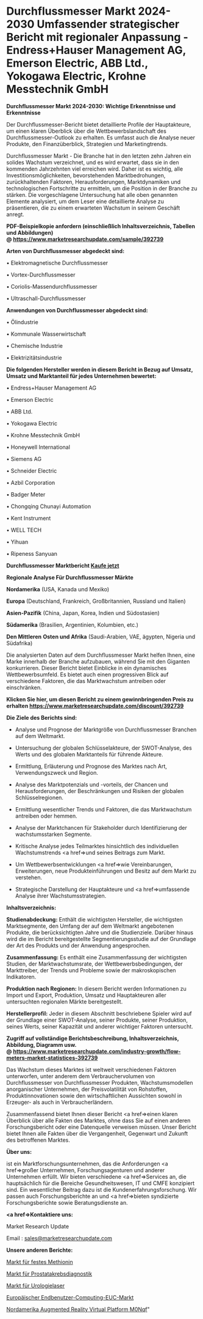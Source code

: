 # Durchflussmesser Markt 2024-2030 Umfassender strategischer Bericht mit regionaler Anpassung - Endress+Hauser Management AG, Emerson Electric, ABB Ltd., Yokogawa Electric, Krohne Messtechnik GmbH

<strong>Durchflussmesser Markt 2024-2030: Wichtige Erkenntnisse und Erkenntnisse</strong>

Der Durchflussmesser-Bericht bietet detaillierte Profile der Hauptakteure, um einen klaren Überblick über die Wettbewerbslandschaft des Durchflussmesser-Outlook zu erhalten. Es umfasst auch die Analyse neuer Produkte, den Finanzüberblick, Strategien und Marketingtrends.

Durchflussmesser Markt - Die Branche hat in den letzten zehn Jahren ein solides Wachstum verzeichnet, und es wird erwartet, dass sie in den kommenden Jahrzehnten viel erreichen wird. Daher ist es wichtig, alle Investitionsmöglichkeiten, bevorstehenden Marktbedrohungen, zurückhaltenden Faktoren, Herausforderungen, Marktdynamiken und technologischen Fortschritte zu ermitteln, um die Position in der Branche zu stärken. Die vorgeschlagene Untersuchung hat alle oben genannten Elemente analysiert, um dem Leser eine detaillierte Analyse zu präsentieren, die zu einem erwarteten Wachstum in seinem Geschäft anregt.

<strong><b>PDF-Beispielkopie anfordern (einschließlich Inhaltsverzeichnis, Tabellen und Abbildungen) @ </b></strong><strong><a href=https://www.marketresearchupdate.com/sample/392739><strong>https://www.marketresearchupdate.com/sample/392739</u></a></strong></strong>

<strong>Arten von Durchflussmesser abgedeckt sind:</strong>

• Elektromagnetische Durchflussmesser

• Vortex-Durchflussmesser

• Coriolis-Massendurchflussmesser

• Ultraschall-Durchflussmesser

<strong>Anwendungen von Durchflussmesser abgedeckt sind:</strong>

• Ölindustrie

• Kommunale Wasserwirtschaft

• Chemische Industrie

• Elektrizitätsindustrie

<strong>Die folgenden Hersteller werden in diesem Bericht in Bezug auf Umsatz, Umsatz und Marktanteil für jedes Unternehmen bewertet:</strong>

• Endress+Hauser Management AG

• Emerson Electric

• ABB Ltd.

• Yokogawa Electric

• Krohne Messtechnik GmbH

• Honeywell International

• Siemens AG

• Schneider Electric

• Azbil Corporation

• Badger Meter

• Chongqing Chunayi Automation

• Kent Instrument

• WELL TECH

• Yihuan

• Ripeness Sanyuan

<strong>Durchflussmesser Marktbericht <a href=https://www.marketresearchupdate.com/buynow/392739>Kaufe jetzt</a></strong>

<strong>Regionale Analyse Für Durchflussmesser Märkte</strong>

<strong>Nordamerika</strong> (USA, Kanada und Mexiko)

<strong>Europa</strong> (Deutschland, Frankreich, Großbritannien, Russland und Italien)

<strong>Asien-Pazifik</strong> (China, Japan, Korea, Indien und Südostasien)

<strong>Südamerika</strong> (Brasilien, Argentinien, Kolumbien, etc.)

<strong>Den Mittleren</strong> <strong>Osten und Afrika</strong> (Saudi-Arabien, VAE, ägypten, Nigeria und Südafrika)

Die analysierten Daten auf dem Durchflussmesser Markt helfen Ihnen, eine Marke innerhalb der Branche aufzubauen, während Sie mit den Giganten konkurrieren. Dieser Bericht bietet Einblicke in ein dynamisches Wettbewerbsumfeld. Es bietet auch einen progressiven Blick auf verschiedene Faktoren, die das Marktwachstum antreiben oder einschränken.

<strong>Klicken Sie hier, um diesen Bericht zu einem gewinnbringenden Preis zu erhalten
</strong><strong><a href=https://www.marketresearchupdate.com/discount/392739>https://www.marketresearchupdate.com/discount/392739</b></u></strong></a>

<strong>Die Ziele des Berichts sind:</strong>

- Analyse und Prognose der Marktgröße von Durchflussmesser Branchen auf dem Weltmarkt.

- Untersuchung der globalen Schlüsselakteure, der SWOT-Analyse, des Werts und des globalen Marktanteils für führende Akteure.

- Ermittlung, Erläuterung und Prognose des Marktes nach Art, Verwendungszweck und Region.

- Analyse des Marktpotenzials und -vorteils, der Chancen und Herausforderungen, der Beschränkungen und Risiken der globalen Schlüsselregionen.

- Ermittlung wesentlicher Trends und Faktoren, die das Marktwachstum antreiben oder hemmen.

- Analyse der Marktchancen für Stakeholder durch Identifizierung der wachstumsstarken Segmente.

- Kritische Analyse jedes Teilmarktes hinsichtlich des individuellen Wachstumstrends <a href=>und</a> seines Beitrags zum Markt.

- Um Wettbewerbsentwicklungen <a href=>wie</a> Vereinbarungen, Erweiterungen, neue Produkteinführungen und Besitz auf dem Markt zu verstehen.

- Strategische Darstellung der Hauptakteure und <a href=>umfas</a>sende Analyse ihrer Wachstumsstrategien.

<strong>Inhaltsverzeichnis:</strong>

<strong>Studienabdeckung:</strong> Enthält die wichtigsten Hersteller, die wichtigsten Marktsegmente, den Umfang der auf dem Weltmarkt angebotenen Produkte, die berücksichtigten Jahre und die Studienziele. Darüber hinaus wird die im Bericht bereitgestellte Segmentierungsstudie auf der Grundlage der Art des Produkts und der Anwendung angesprochen.

<strong>Zusammenfassung:</strong> Es enthält eine Zusammenfassung der wichtigsten Studien, der Marktwachstumsrate, der Wettbewerbsbedingungen, der Markttreiber, der Trends und Probleme sowie der makroskopischen Indikatoren.

<strong>Produktion nach Regionen:</strong> In diesem Bericht werden Informationen zu Import und Export, Produktion, Umsatz und Hauptakteuren aller untersuchten regionalen Märkte bereitgestellt.

<strong>Herstellerprofil:</strong> Jeder in diesem Abschnitt beschriebene Spieler wird auf der Grundlage einer SWOT-Analyse, seiner Produkte, seiner Produktion, seines Werts, seiner Kapazität und anderer wichtiger Faktoren untersucht.

<strong><b>Zugriff auf vollständige Berichtsbeschreibung, Inhaltsverzeichnis, Abbildung, Diagramm usw. @ </b></strong><strong><a href=https://www.marketresearchupdate.com/industry-growth/flow-meters-market-statistices-392739>https://www.marketresearchupdate.com/industry-growth/flow-meters-market-statistices-392739</a></strong>

Das Wachstum dieses Marktes ist weltweit verschiedenen Faktoren unterworfen, unter anderem dem Verbrauchervolumen von Durchflussmesser von Durchflussmesser Produkten, Wachstumsmodellen anorganischer Unternehmen, der Preisvolatilität von Rohstoffen, Produktinnovationen sowie den wirtschaftlichen Aussichten sowohl in Erzeuger- als auch in Verbraucherländern.

Zusammenfassend bietet Ihnen dieser Bericht <a href=>einen</a> klaren Überblick über alle Fakten des Marktes, ohne dass Sie auf einen anderen Forschungsbericht oder eine Datenquelle verweisen müssen. Unser Bericht bietet Ihnen alle Fakten über die Vergangenheit, Gegenwart und Zukunft des betroffenen Marktes.

<strong>Über uns:</strong>

 ist ein Marktforschungsunternehmen, das die Anforderungen <a href=>großer</a> Unternehmen, Forschungsagenturen und anderer Unternehmen erfüllt. Wir bieten verschiedene <a href=>Services</a> an, die hauptsächlich für die Bereiche Gesundheitswesen, IT und CMFE konzipiert sind. Ein wesentlicher Beitrag dazu ist die Kundenerfahrungsforschung. Wir passen auch Forschungsberichte an und <a href=>bieten</a> syndizierte Forschungsberichte sowie Beratungsdienste an.

<strong><a href=>Kontaktiere uns:</a></strong>

Market Research Update

Email : sales@marketresearchupdate.com

<strong>Unsere anderen Berichte:</strong>

<a href=https://www.linkedin.com/pulse/solid-methionine-market-size-historical-growth>Markt für festes Methionin</a>

<a href=https://www.linkedin.com/pulse/prostate-cancer-diagnostics-market-2023-analysis-growth>Markt für Prostatakrebsdiagnostik</a>

<a href=https://www.linkedin.com/pulse/urology-laser-market-size-emerging-trends-consumption>Markt für Urologielaser</a>

<a href=https://www.linkedin.com/pulse/europe-end-user-computing-euc-market>Europäischer Endbenutzer-Computing-EUC-Markt</a>

<a href=https://www.linkedin.com/pulse/north-america-augmented-reality-virtual-platform-m0nqf/>Nordamerika Augmented Reality Virtual Platform M0Nqf</a>"
